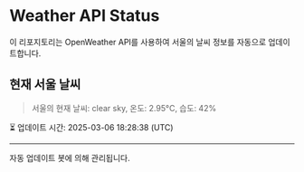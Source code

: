 
# Weather API Status

이 리포지토리는 OpenWeather API를 사용하여 서울의 날씨 정보를 자동으로 업데이트합니다.

## 현재 서울 날씨
> 서울의 현재 날씨: clear sky, 온도: 2.95°C, 습도: 42%

⏳ 업데이트 시간: 2025-03-06 18:28:38 (UTC)

---
자동 업데이트 봇에 의해 관리됩니다.
